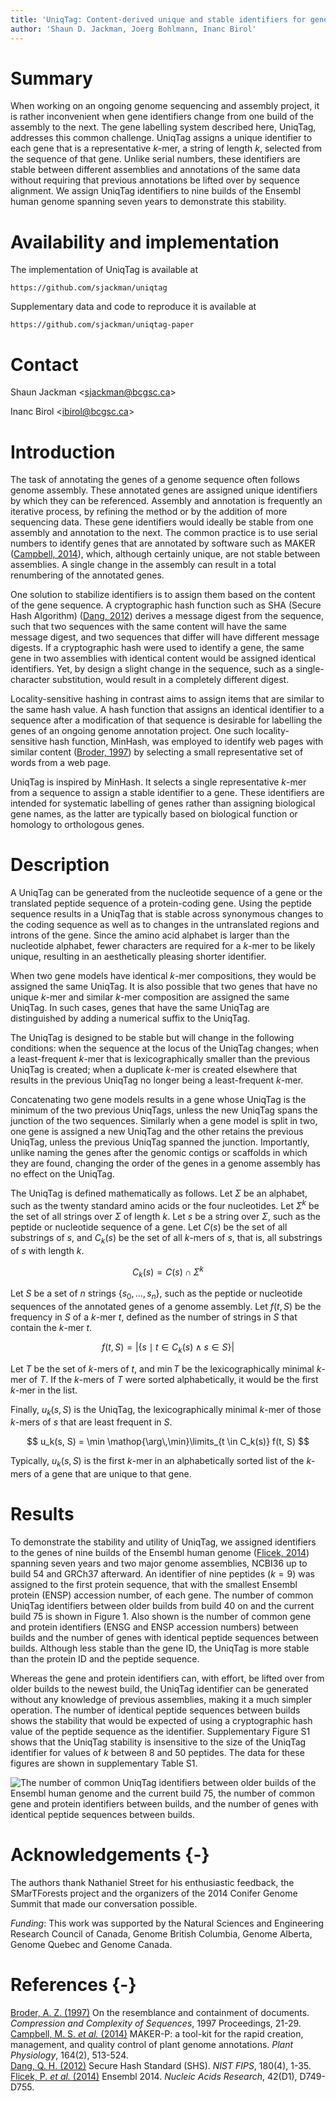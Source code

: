 ```yaml
---
title: 'UniqTag: Content-derived unique and stable identifiers for gene annotation'
author: 'Shaun D. Jackman, Joerg Bohlmann, Inanc Birol'
---
```


Summary
=======

When working on an ongoing genome sequencing and assembly project, it is rather
inconvenient when gene identifiers change from one build of the assembly to the
next. The gene labelling system described here, UniqTag, addresses this common
challenge. UniqTag assigns a unique identifier to each gene that is a
representative *k*-mer, a string of length *k*, selected from the sequence of
that gene. Unlike serial numbers, these identifiers are stable between
different assemblies and annotations of the same data without requiring that
previous annotations be lifted over by sequence alignment. We assign UniqTag
identifiers to nine builds of the Ensembl human genome spanning seven years to
demonstrate this stability.

Availability and implementation
===============================

The implementation of UniqTag is available at

`https://github.com/sjackman/uniqtag`

Supplementary data and code to reproduce it is available at

`https://github.com/sjackman/uniqtag-paper`

Contact
=======

Shaun Jackman &lt;sjackman@bcgsc.ca&gt;

Inanc Birol &lt;ibirol@bcgsc.ca&gt;

Introduction
============

The task of annotating the genes of a genome sequence often follows genome
assembly. These annotated genes are assigned unique identifiers by which they
can be referenced. Assembly and annotation is frequently an iterative process,
by refining the method or by the addition of more sequencing data. These gene
identifiers would ideally be stable from one assembly and annotation to the
next. The common practice is to use serial numbers to identify genes that are
annotated by software such as MAKER ([Campbell, 2014][]), which, although
certainly unique, are not stable between assemblies. A single change in the
assembly can result in a total renumbering of the annotated genes.

One solution to stabilize identifiers is to assign them based on the content of
the gene sequence. A cryptographic hash function such as SHA (Secure Hash
Algorithm) ([Dang, 2012][]) derives a message digest from the sequence, such
that two sequences with the same content will have the same message digest, and
two sequences that differ will have different message digests. If a
cryptographic hash were used to identify a gene, the same gene in two
assemblies with identical content would be assigned identical identifiers. Yet,
by design a slight change in the sequence, such as a single-character
substitution, would result in a completely different digest.

Locality-sensitive hashing in contrast aims to assign items that are similar to
the same hash value. A hash function that assigns an identical identifier to a
sequence after a modification of that sequence is desirable for labelling the
genes of an ongoing genome annotation project. One such locality-sensitive hash
function, MinHash, was employed to identify web pages with similar content
([Broder, 1997][]) by selecting a small representative set of words from a web
page.

UniqTag is inspired by MinHash. It selects a single representative *k*-mer from
a sequence to assign a stable identifier to a gene. These identifiers are
intended for systematic labelling of genes rather than assigning biological
gene names, as the latter are typically based on biological function or
homology to orthologous genes.

Description
===========

A UniqTag can be generated from the nucleotide sequence of a gene or the
translated peptide sequence of a protein-coding gene. Using the peptide
sequence results in a UniqTag that is stable across synonymous changes to the
coding sequence as well as to changes in the untranslated regions and introns
of the gene. Since the amino acid alphabet is larger than the nucleotide
alphabet, fewer characters are required for a *k*-mer to be likely unique,
resulting in an aesthetically pleasing shorter identifier.

When two gene models have identical *k*-mer compositions, they would be
assigned the same UniqTag. It is also possible that two genes that have no
unique *k*-mer and similar *k*-mer composition are assigned the same UniqTag.
In such cases, genes that have the same UniqTag are distinguished by adding a
numerical suffix to the UniqTag.

The UniqTag is designed to be stable but will change in the following
conditions: when the sequence at the locus of the UniqTag changes; when a
least-frequent *k*-mer that is lexicographically smaller than the previous
UniqTag is created; when a duplicate *k*-mer is created elsewhere that results
in the previous UniqTag no longer being a least-frequent *k*-mer.

Concatenating two gene models results in a gene whose UniqTag is the minimum of
the two previous UniqTags, unless the new UniqTag spans the junction of the two
sequences. Similarly when a gene model is split in two, one gene is assigned a
new UniqTag and the other retains the previous UniqTag, unless the previous
UniqTag spanned the junction. Importantly, unlike naming the genes after the
genomic contigs or scaffolds in which they are found, changing the order of the
genes in a genome assembly has no effect on the UniqTag.

The UniqTag is defined mathematically as follows. Let $\Sigma$ be an alphabet,
such as the twenty standard amino acids or the four nucleotides. Let $\Sigma^k$
be the set of all strings over $\Sigma$ of length *k*. Let *s* be a string over
$\Sigma$, such as the peptide or nucleotide sequence of a gene. Let $C(s)$ be
the set of all substrings of *s*, and $C_k(s)$ be the set of all *k*-mers of
*s*, that is, all substrings of *s* with length *k*.

$$
C_k(s) = C(s) \cap \Sigma^k
$$

Let *S* be a set of *n* strings $\{s_0, \dots, s_n\}$, such as the peptide or
nucleotide sequences of the annotated genes of a genome assembly. Let $f(t, S)$
be the frequency in *S* of a *k*-mer *t*, defined as the number of strings in
*S* that contain the *k*-mer *t*.

$$
f(t, S) = \left\vert \{ s \mid t \in C_k(s) \wedge s \in S \} \right\vert
$$

Let *T* be the set of *k*-mers of *t*, and $\min T$ be the lexicographically
minimal *k*-mer of *T*. If the *k*-mers of *T* were sorted alphabetically, it
would be the first *k*-mer in the list.

Finally, $u_k(s, S)$ is the UniqTag, the lexicographically minimal *k*-mer of
those *k*-mers of *s* that are least frequent in *S*.

$$
u_k(s, S) = \min \mathop{\arg\,\min}\limits_{t \in C_k(s)} f(t, S)
$$

Typically, $u_k(s, S)$ is the first *k*-mer in an alphabetically sorted list of
the *k*-mers of a gene that are unique to that gene.

Results
=======

To demonstrate the stability and utility of UniqTag, we assigned identifiers to
the genes of nine builds of the Ensembl human genome ([Flicek, 2014][])
spanning seven years and two major genome assemblies, NCBI36 up to build 54 and
GRCh37 afterward. An identifier of nine peptides ($k=9$) was assigned to the
first protein sequence, that with the smallest Ensembl protein (ENSP) accession
number, of each gene. The number of common UniqTag identifiers between older
builds from build 40 on and the current build 75 is shown in Figure&nbsp;1.
Also shown is the number of common gene and protein identifiers (ENSG and ENSP
accession numbers) between builds and the number of genes with identical
peptide sequences between builds. Although less stable than the gene ID, the
UniqTag is more stable than the protein ID and the peptide sequence.

Whereas the gene and protein identifiers can, with effort, be lifted over from
older builds to the newest build, the UniqTag identifier can be generated
without any knowledge of previous assemblies, making it a much simpler
operation. The number of identical peptide sequences between builds shows the
stability that would be expected of using a cryptographic hash value of the
peptide sequence as the identifier. Supplementary Figure&nbsp;S1 shows that the
UniqTag stability is insensitive to the size of the UniqTag identifier for
values of *k* between 8 and 50 peptides. The data for these figures are shown
in supplementary Table&nbsp;S1.

![The number of common UniqTag identifiers between older builds of the Ensembl
human genome and the current build 75, the number of common gene and protein
identifiers between builds, and the number of genes with identical peptide
sequences between builds.](ensembl.png)

Acknowledgements {-}
================

The authors thank Nathaniel Street for his enthusiastic feedback, the
SMarTForests project and the organizers of the 2014 Conifer Genome Summit that
made our conversation possible.

*Funding*: This work was supported by the Natural Sciences and Engineering
Research Council of Canada, Genome British Columbia, Genome Alberta, Genome
Quebec and Genome Canada.

References {-}
==========

[Broder, A. Z. (1997)][Broder, 1997]
On the resemblance and containment of documents.
*Compression and Complexity of Sequences*, 1997 Proceedings, 21-29.  
[Campbell, M. S. *et al.* (2014)][Campbell, 2014]
MAKER-P: a tool-kit for the rapid creation, management, and quality control of
plant genome annotations.
*Plant Physiology*, 164(2), 513-524.  
[Dang, Q. H. (2012)][Dang, 2012]
Secure Hash Standard (SHS).
*NIST FIPS*, 180(4), 1-35.  
[Flicek, P. *et al.* (2014)][Flicek, 2014]
Ensembl 2014.
*Nucleic Acids Research*, 42(D1), D749-D755.

[Broder, 1997]: http://dx.doi.org/10.1109/SEQUEN.1997.666900
[Campbell, 2014]: http://dx.doi.org/10.1104/pp.113.230144
[Dang, 2012]: http://www.nist.gov/manuscript-publication-search.cfm?pub_id=910977
[Flicek, 2014]: http://dx.doi.org/10.1093/nar/gkt1196

